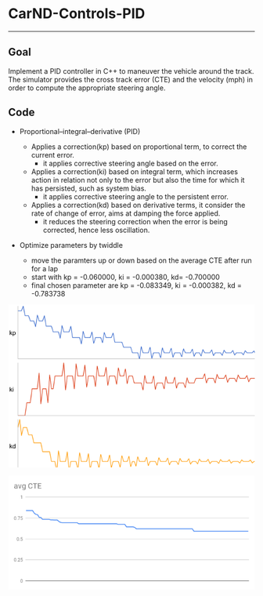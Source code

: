 # CarND-Controls-PID

---

## Goal
Implement a PID controller in C++ to maneuver the vehicle around the track.
The simulator provides the cross track error (CTE) and the velocity (mph) in order to compute the appropriate steering angle.

## Code
* Proportional–integral–derivative (PID)
  * Applies a correction(kp) based on proportional term, to correct the current error.
    * it applies corrective steering angle based on the error.
  * Applies a correction(ki) based on integral term, which increases action in relation not only to the error but also the time for which it has persisted, such as system bias.
    * it applies corrective steering angle to the persistent error.
  * Applies a correction(kd) based on derivative terms, it consider the rate of change of error, aims at damping the force applied.
    * it reduces the steering correction when the error is being corrected, hence less oscillation.

* Optimize parameters by twiddle
  * move the paramters up or down based on the average CTE after run for a lap
  * start with kp = -0.060000, ki = -0.000380, kd= -0.700000
  * final chosen parameter are kp = -0.083349, ki = -0.000382, kd = -0.783738
  
![twiddle paramter](pic/twichart.png)

![twiddle error](pic/avgCTE.png)

